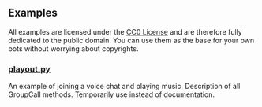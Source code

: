## Examples

All examples are licensed under the [CC0 License](LICENSE) and are therefore fully 
dedicated to the public domain. You can use them as the base for your own bots 
without worrying about copyrights.

### [playout.py](playout.py)

An example of joining a voice chat and playing music. 
Description of all GroupCall methods. 
Temporarily use instead of documentation.
